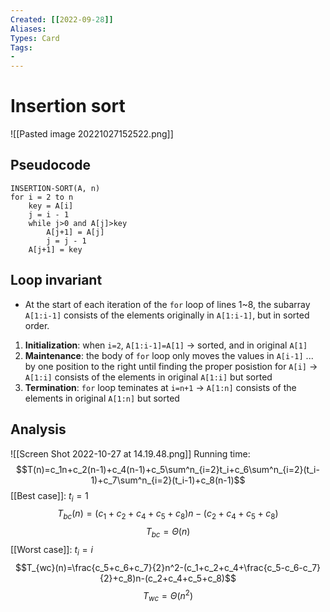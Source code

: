 ```yaml
---
Created: [[2022-09-28]]
Aliases: 
Types: Card
Tags: 
- 
---
```

# Insertion sort
![[Pasted image 20221027152522.png]]

## Pseudocode
```Pseudocode
INSERTION-SORT(A, n)
for i = 2 to n
	key = A[i]
	j = i - 1
	while j>0 and A[j]>key
		A[j+1] = A[j]
		j = j - 1
	A[j+1] = key
```

## Loop invariant
- At the start of each iteration of the `for` loop of lines 1~8, the subarray `A[1:i-1]` consists of the elements originally in `A[1:i-1]`, but in sorted order. 
1. **Initialization**: 
   when `i=2`, `A[1:i-1]=A[1]` → sorted, and  in original `A[1]`
2. **Maintenance**: 
   the body of `for` loop only moves the values in `A[i-1]` ... by one position to the right until finding the proper posistion for `A[i]`
   → `A[1:i]` consists of the elements in original `A[1:i]` but sorted
3. **Termination**: 
   `for` loop teminates at `i=n+1`
   → `A[1:n]` consists of the elements in original `A[1:n]` but sorted

## Analysis
![[Screen Shot 2022-10-27 at 14.19.48.png]]
Running time: 
$$T(n)=c_1n+c_2(n-1)+c_4(n-1)+c_5\sum^n_{i=2}t_i+c_6\sum^n_{i=2}(t_i-1)+c_7\sum^n_{i=2}(t_i-1)+c_8(n-1)$$
[[Best case]]: $t_i=1$
$$T_{bc}(n)=(c_1+c_2+c_4+c_5+c_8)n-(c_2+c_4+c_5+c_8)$$
$$T_{bc}=\Theta(n)$$
[[Worst case]]: $t_i=i$
$$T_{wc}(n)=\frac{c_5+c_6+c_7}{2}n^2-(c_1+c_2+c_4+\frac{c_5-c_6-c_7}{2}+c_8)n-(c_2+c_4+c_5+c_8)$$
$$T_{wc}=\Theta(n^2)$$
